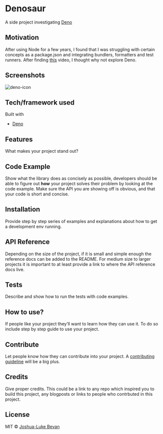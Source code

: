 # Denosaur

A side project investigating [Deno](https://deno.land/)

## Motivation

After using Node for a few years, I found that I was struggling with certain concepts as a package.json and integrating bundlers, formatters and test runners. After finding [this](youtube.com/watch?v=M3BM9TB-8yA&ab_channel=JSConf) video, I thought why not explore Deno.

## Screenshots

![deno-icon](https://deno.land/logo.svg)

## Tech/framework used

Built with

- [Deno](https://deno.land/)

## Features

What makes your project stand out?

## Code Example

Show what the library does as concisely as possible, developers should be able to figure out **how** your project solves their problem by looking at the code example. Make sure the API you are showing off is obvious, and that your code is short and concise.

## Installation

Provide step by step series of examples and explanations about how to get a development env running.

## API Reference

Depending on the size of the project, if it is small and simple enough the reference docs can be added to the README. For medium size to larger projects it is important to at least provide a link to where the API reference docs live.

## Tests

Describe and show how to run the tests with code examples.

## How to use?

If people like your project they’ll want to learn how they can use it. To do so include step by step guide to use your project.

## Contribute

Let people know how they can contribute into your project. A [contributing guideline](https://github.com/zulip/zulip-electron/blob/master/CONTRIBUTING.md) will be a big plus.

## Credits

Give proper credits. This could be a link to any repo which inspired you to build this project, any blogposts or links to people who contrbuted in this project.

## License

MIT © [Joshua-Luke Bevan](./LICENSE)
